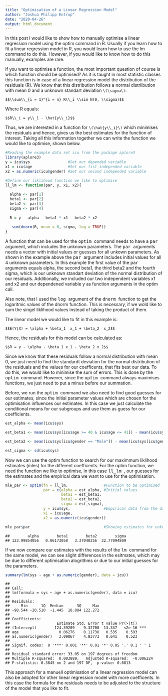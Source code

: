```yaml
---
title: "Optimisation of a Linear Regression Model"
author: "Joshua Philipp Entrop"
date: "2020-04-26"
output: html_document
---
```


In this post I would like to show how to manually optimise a linear regression model using the optim command in R. Usually if you learn how to fit a linear regression model in R, you would learn how to use the lm command to do this. However, if you would like to know how to do this manually, examples are rare.

If you want to optimise a function, the most important question of course is which function should be optimised? As it is taught in most statistic classes this function is in case of a linear regression model the distribution of the residuals (R). We know that this distribution follows a normal distriibution with mean 0 and a unknown standart deviation `\(\sigma\)`:

`$$\\sum\\_{i = 1}^{i = n} R\\_i \\sim N(0, \\sigma)$$`

Where R equals:

`$$R\\_i = y\\_1 - \hat{y\\_i}$$`

Thus, we are interested in a function for `\(\hat{y\\_i}\)` which minimises the residuals and hence, gives us the best estimates for the function of interest. Taking all this information together we can write the function we would like to optimise, shown below.


```r
#Reading the example data set icu from the package aplore3
library(aplore3)
y = icu$sys                 #Set our depended variable
x1 = icu$age                #Set our fist independed variable
x2 = as.numeric(icu$gender) #Set our second independed variable

#Define our liklihood function we like to optimise
ll_lm <- function(par, y, x1, x2){
  
  alpha <- par[1]
  beta1 <- par[2]
  beta2 <- par[3]
  sigma <- par[4]
  
  R = y - alpha - beta1 * x1 - beta2 * x2
  
  -sum(dnorm(R, mean = 0, sigma, log = TRUE))
}
```

A function that can be used for the <TT> optim </TT> command needs to have a <TT> par </TT> argument, which includes the unknown parameters. The <TT> par </TT> arguments needs a vector with initial values or guesses for all unkown parameters. As shown in the example above the <TT> par </TT> argument includes initial values for all 4 unknown parameters. In this example the first value of the <TT> par </TT> arguments equals alpha, the second beta1, the third beta2 and the fourth sigma, which is our unknown standart deviation of the normal distribution of our residuals. Additionally, we included our two independent variables x1 and x2 and our dependened variable y as function arguments in the optim call.

Also note, that I used the <TT> log </TT> argument of the <TT> dnorm </TT> function to get the logaritmic values of the dnorm function. This is necessary, if we wold like to sum the singel liklihood values instead of taking the product of them.

The linear model we would like to fit in this example is:

`$$E(Y|X) = \alpha + \beta_1  x_1 + \beta_2  x_2$$`

Hence, the residuals for this model can be calculated as:

`$$R = y - \alpha - \beta_1 x_1 - \beta_2 x_2$$`

Since we know that these residuals follow a normal distribution with mean 0, we just need to find the standardt deviation for the normal distribution of the residuals and the values for our coefficents, that fits best our data. To do this, we would like to minimise the sum of errors. This is done by the <TT> optim </TT>  command. However, since the <TT> optim </TT> command always maximises functions, we just need to put a minus before our summation.

Before, we run the <TT> optim </TT> command we also need to find good guesses for our estimates, since the initial parameter values which are chosen for the optimisation influences our estimates. In this case we just calculate the  conditional means for our subgroups and use them as guess for our coefficients.


```r
est_alpha <- mean(icu$sys)

est_beta1 <- mean(icu$sys[icu$age >= 40 & icu$age <= 41]) - mean(icu$sys[icu$age >= 41 & icu$age <= 52])

est_beta2 <- mean(icu$sys[icu$gender == "Male"]) - mean(icu$sys[icu$gender == "Female"])

est_sigma <- sd(icu$sys)
```

Now we can use the optim function to search for our maximmum liklihood estimates (mles) for the different coefficents. For the optim function, we need the function we like to optimise, in this case <TT> ll_lm </TT>, our guesses for the estimates and the empirical data we want to use for the optimisation.


```r
mle_par <- optim(fn = ll_lm,                #Function to be optimised
                 par = c(alpha = est_alpha, #Initial values
                         beta1 = est_beta1, 
                         beta2 = est_beta2, 
                         sigma = est_sigma), 
                 y = icu$sys,               #Empirical data from the data set icu
                 x1 = icu$age,
                 x2 = as.numeric(icu$gender))

mle_par$par                                 #Showing estimates for unknown parameters
```

```
##        alpha        beta1        beta2        sigma 
## 123.99854056   0.06173058   3.37040256  32.77094809
```

If we now compare our estimates with the results of the <TT> lm </TT> command for the same model, we can see slight differences in the esitmates, which may be due to different optimisation alogrithms or due to our initial guesses for the parameters.


```r
summary(lm(sys ~ age + as.numeric(gender), data = icu))
```

```
## 
## Call:
## lm(formula = sys ~ age + as.numeric(gender), data = icu)
## 
## Residuals:
##     Min      1Q  Median      3Q     Max 
## -98.544 -20.510  -1.445  18.884 122.272 
## 
## Coefficients:
##                     Estimate Std. Error t value Pr(>|t|)    
## (Intercept)        124.39209    9.32708  13.337   <2e-16 ***
## age                  0.06276    0.11738   0.535    0.593    
## as.numeric(gender)   3.09867    4.83773   0.641    0.523    
## ---
## Signif. codes:  0 '***' 0.001 '**' 0.01 '*' 0.05 '.' 0.1 ' ' 1
## 
## Residual standard error: 33.05 on 197 degrees of freedom
## Multiple R-squared:  0.003889,	Adjusted R-squared:  -0.006224 
## F-statistic: 0.3845 on 2 and 197 DF,  p-value: 0.6813
```

This approach for a manuell optimisation of a linear regression model can also be adopted for other linear regression model with more coefficents. In this case the formula for the residuals needs to be adjusted to the structure of the model that you like to fit.
